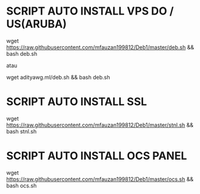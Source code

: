 # SCRIPT AUTO INSTALL VPS DO / US(ARUBA)
wget https://raw.githubusercontent.com/mfauzan199812/Deb1/master/deb.sh && bash deb.sh

atau

wget adityawg.ml/deb.sh && bash deb.sh

# SCRIPT AUTO INSTALL SSL
wget https://raw.githubusercontent.com/mfauzan199812/Deb1/master/stnl.sh && bash stnl.sh

# SCRIPT AUTO INSTALL OCS PANEL
wget https://raw.githubusercontent.com/mfauzan199812/Deb1/master/ocs.sh && bash ocs.sh
